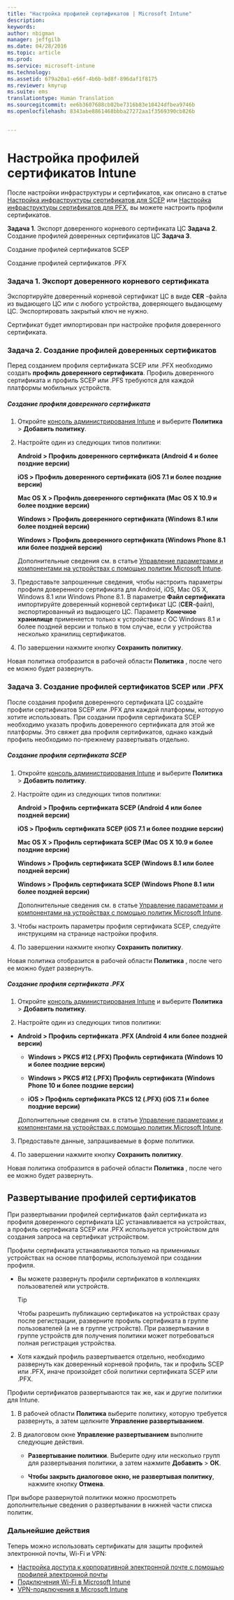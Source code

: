 ```yaml
---
title: "Настройка профилей сертификатов | Microsoft Intune"
description: 
keywords: 
author: nbigman
manager: jeffgilb
ms.date: 04/28/2016
ms.topic: article
ms.prod: 
ms.service: microsoft-intune
ms.technology: 
ms.assetid: 679a20a1-e66f-4b6b-bd8f-896daf1f8175
ms.reviewer: kmyrup
ms.suite: ems
translationtype: Human Translation
ms.sourcegitcommit: ee6b3607688cb02be7316b83e10424dfbea9746b
ms.openlocfilehash: 8343abe8861468bbba27272aa1f3569390cb826b


---
```


# Настройка профилей сертификатов Intune
После настройки инфраструктуры и сертификатов, как описано в статье [Настройка инфраструктуры сертификатов для SCEP](configure-certificate-infrastructure-for-scep.md) или [Настройка инфраструктуры сертификатов для PFX](configure-certificate-infrastructure-for-pfx.md), вы можете настроить профили сертификатов.

**Задача 1**. Экспорт доверенного корневого сертификата ЦС **Задача 2**. Создание профилей доверенных сертификатов ЦС **Задача 3**.

Создание профилей сертификатов SCEP

Создание профилей сертификатов .PFX

### Задача 1. Экспорт доверенного корневого сертификата
Экспортируйте доверенный корневой сертификат ЦС в виде **CER** -файла из выдающего ЦС или с любого устройства, доверяющего выдающему ЦС. Экспортировать закрытый ключ не нужно.

Сертификат будет импортирован при настройке профиля доверенного сертификата.

### Задача 2. Создание профилей доверенных сертификатов
Перед созданием профиля сертификата SCEP или .PFX необходимо создать **профиль доверенного сертификата**. Профиль доверенного сертификата и профиль SCEP или .PFS требуются для каждой платформы мобильных устройств.

##### Создание профиля доверенного сертификата

1.  Откройте [консоль администрирования Intune](https://manage.microsoft.com) и выберите **Политика** &gt; **Добавить политику**.

2.  Настройте один из следующих типов политики:

    **Android &gt; Профиль доверенного сертификата (Android 4 и более поздние версии)**

    **iOS &gt; Профиль доверенного сертификата (iOS 7.1 и более поздние версии)**

    **Mac OS X &gt; Профиль доверенного сертификата (Mac OS X 10.9 и более поздние версии)**

    **Windows &gt; Профиль доверенного сертификата (Windows 8.1 или более поздней версии)**

    **Windows &gt; Профиль доверенного сертификата (Windows Phone 8.1 или более поздней версии)**

    Дополнительные сведения см. в статье [Управление параметрами и компонентами на устройствах с помощью политик Microsoft Intune](manage-settings-and-features-on-your-devices-with-microsoft-intune-policies.md).

3.  Предоставьте запрошенные сведения, чтобы настроить параметры профиля доверенного сертификата для Android, iOS, Mac OS X, Windows 8.1 или Windows Phone 8.1. В параметре **Файл сертификата** импортируйте доверенный корневой сертификат ЦС (**CER**-файл), экспортированный из выдающего ЦС. Параметр **Конечное хранилище** применяется только к устройствам с ОС Windows 8.1 и более поздней версии и только в том случае, если у устройства несколько хранилищ сертификатов.


4.  По завершении нажмите кнопку **Сохранить политику**.

Новая политика отобразится в рабочей области **Политика** , после чего ее можно будет развернуть.

### Задача 3. Создание профилей сертификатов SCEP или .PFX
После создания профиля доверенного сертификата ЦС создайте профили сертификатов SCEP или .PFX для каждой платформы, которую хотите использовать. При создании профиля сертификата SCEP необходимо указать профиль доверенного сертификата для этой же платформы. Это свяжет два профиля сертификатов, однако каждый профиль необходимо по-прежнему развертывать отдельно.

##### Создание профиля сертификата SCEP

1.  Откройте [консоль администрирования Intune](https://manage.microsoft.com) и выберите **Политика** &gt; **Добавить политику**.

2.  Настройте один из следующих типов политики:

    **Android &gt; Профиль сертификата SCEP (Android 4 или более поздней версии)**

    **iOS &gt; Профиль сертификата SCEP (iOS 7.1 и более поздние версии)**

    **Mac OS X &gt; Профиль сертификата SCEP (Mac OS X 10.9 и более поздние версии)**

    **Windows &gt; Профиль сертификата SCEP (Windows 8.1 или более поздней версии)**

    **Windows &gt; Профиль сертификата SCEP (Windows Phone 8.1 или более поздней версии)**

    Дополнительные сведения см. в статье [Управление параметрами и компонентами на устройствах с помощью политик Microsoft Intune](manage-settings-and-features-on-your-devices-with-microsoft-intune-policies.md).

3.  Чтобы настроить параметры профиля сертификата SCEP, следуйте инструкциям на странице настройки профиля.

4.  По завершении нажмите кнопку **Сохранить политику**.

Новая политика отобразится в рабочей области **Политика** , после чего ее можно будет развернуть.

##### Создание профиля сертификата .PFX

1.  Откройте [консоль администрирования Intune](https://manage.microsoft.com) и выберите **Политика** &gt; **Добавить политику**.

2.  Настройте один из следующих типов политики:



-   **Android &gt; Профиль сертификата .PFX (Android 4 или более поздней версии)**

    -   **Windows &gt; PKCS #12 (.PFX) Профиль сертификата (Windows 10 и более поздние версии)**

    -   **Windows &gt; PKCS #12 (.PFX) Профиль сертификата (Windows Phone 10 и более поздние версии)**

    -    **iOS > Профиль сертификата PKCS 12 (.PFX) (iOS 7.1 и более поздние версии)**    

    Дополнительные сведения см. в статье [Управление параметрами и компонентами на устройствах с помощью политик Microsoft Intune](manage-settings-and-features-on-your-devices-with-microsoft-intune-policies.md).

3.  Предоставьте данные, запрашиваемые в форме политики.

4.  По завершении нажмите кнопку **Сохранить политику**.

Новая политика отобразится в рабочей области **Политика** , после чего ее можно будет развернуть.

## Развертывание профилей сертификатов
При развертывании профилей сертификатов файл сертификата из профиля доверенного сертификата ЦС устанавливается на устройствах, а профиль сертификата SCEP или .PFX используется устройством для создания запроса на сертификат устройством.

Профили сертификата устанавливаются только на применимых устройствах на основе платформы, используемой при создании профиля.

-   Вы можете развернуть профили сертификатов в коллекциях пользователей или устройств.

    > [!TIP]
    > Чтобы разрешить публикацию сертификатов на устройствах сразу после регистрации, разверните профиль сертификата в группе пользователей (а не в группе устройств). При развертывании в группе устройств для получения политики может потребоваться полная регистрация устройства.

-   Хотя каждый профиль развертывается отдельно, необходимо развернуть как доверенный корневой профиль, так и профиль SCEP или .PFX, иначе произойдет сбой политики сертификата SCEP или .PFX.

Профили сертификатов развертываются так же, как и другие политики для Intune.

1.  В рабочей области **Политика** выберите политику, которую требуется развернуть, а затем щелкните **Управление развертыванием**.

2.  В диалоговом окне **Управление развертыванием** выполните следующие действия.

    -   **Развертывание политики**. Выберите одну или несколько групп для развертывания политики, а затем нажмите **Добавить** &gt; **ОК**.

    -   **Чтобы закрыть диалоговое окно, не развертывая политику**, нажмите кнопку **Отмена**.

При выборе развернутой политики можно просмотреть дополнительные сведения о развертывании в нижней части списка политик.
###  Дальнейшие действия

Теперь можно использовать сертификаты для защиты профилей электронной почты, Wi-Fi и VPN:

-  [Настройка доступа к корпоративной электронной почте с помощью профилей электронной почты](configure-access-to-corporate-email-using-email-profiles-with-Microsoft-Intune.md)
-  [Подключения Wi-Fi в Microsoft Intune](wi-fi-connections-in-microsoft-intune.md)
-  [VPN-подключения в Microsoft Intune](vpn-connections-in-microsoft-intune.md)



<!--HONumber=Jun16_HO4-->


